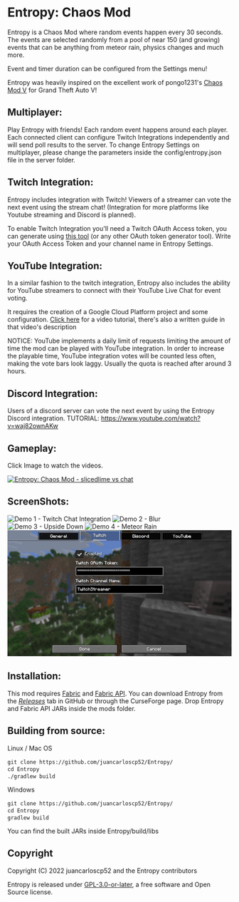 # Entropy: Chaos Mod
Entropy is a Chaos Mod where random events happen every 30 seconds. The events are selected randomly from a pool of near 150 (and growing) events that can be anything from meteor rain, physics changes and much more.

Event and timer duration can be configured from the Settings menu!

Entropy was heavily inspired on the excellent work of pongo1231's [Chaos Mod V](https://github.com/gta-chaos-mod/ChaosModV) for Grand Theft Auto V!

## Multiplayer:
Play Entropy with friends! Each random event happens around each player. Each connected client can configure Twitch Integrations independently and will send poll results to the server.
To change Entropy Settings on multiplayer, please change the parameters inside the config/entropy.json file in the server folder.

## Twitch Integration:
Entropy includes integration with Twitch! Viewers of a streamer can vote the next event using the stream chat! (Integration for more platforms like Youtube streaming and Discord is planned).

To enable Twitch Integration you'll need a Twitch OAuth Access token, you can generate using [this tool](https://twitchtokengenerator.com/) (or any other OAuth token generator tool).
Write your OAuth Access Token and your channel name in Entropy Settings.
## YouTube Integration:
In a similar fashion to the twitch integration, Entropy also includes the ability for YouTube streamers to connect with their YouTube Live Chat for event voting.

It requires the creation of a Google Cloud Platform project and some configuration. [Click here](https://youtu.be/i2cn_IXLoFE) for a video tutorial, there's also a written guide in that video's description

NOTICE: YouTube implements a daily limit of requests limiting the amount of time the mod can be played with YouTube integration. In order to increase the playable time, YouTube integration votes will be counted less often, making the vote bars look laggy. Usually the quota is reached after around 3 hours.

## Discord Integration:
Users of a discord server can vote the next event by using the Entropy Discord integration. TUTORIAL: https://www.youtube.com/watch?v=waj82ownAKw
## Gameplay:
Click Image to watch the videos.

[![Entropy: Chaos Mod - slicedlime vs chat](https://img.youtube.com/vi/qGuIEfpSfto/0.jpg)](https://www.youtube.com/watch?v=qGuIEfpSfto "Entropy: Chaos Mod - slicedlime vs chat")

## ScreenShots:

![Demo 1 - Twitch Chat Integration](https://github.com/juancarloscp52/Entropy/blob/1.19.3/readme-images/img4.png)
![Demo 2 - Blur](https://github.com/juancarloscp52/Entropy/blob/1.19.3/readme-images/img1.png)
![Demo 3 - Upside Down](https://github.com/juancarloscp52/Entropy/blob/1.19.3/readme-images/img2.png)
![Demo 4 - Meteor Rain](https://github.com/juancarloscp52/Entropy/blob/1.19.3/readme-images/img3.png)
![Demo 5 - Settings](https://github.com/juancarloscp52/Entropy/blob/1.19.3/readme-images/img5.png)

## Installation:
This mod requires [Fabric](https://fabricmc.net/use/) and [Fabric API](https://www.curseforge.com/minecraft/mc-mods/fabric-api). You can download Entropy from the _[Releases](https://github.com/juancarloscp52/Entropy/releases)_ tab in GitHub or through the CurseForge page.
Drop Entropy and Fabric API JARs inside the mods folder.

## Building from source:
Linux / Mac OS
```shell script
git clone https://github.com/juancarloscp52/Entropy/
cd Entropy
./gradlew build
```
Windows
```shell script
git clone https://github.com/juancarloscp52/Entropy/
cd Entropy
gradlew build
```
You can find the built JARs inside Entropy/build/libs

## Copyright

Copyright (C) 2022 juancarloscp52 and the Entropy contributors

Entropy is released under [GPL-3.0-or-later],
a free software and Open Source license.

[GPL-3.0-or-later]: LICENSE "SPDX-License-Identifier: GPL-3.0-or-later"
